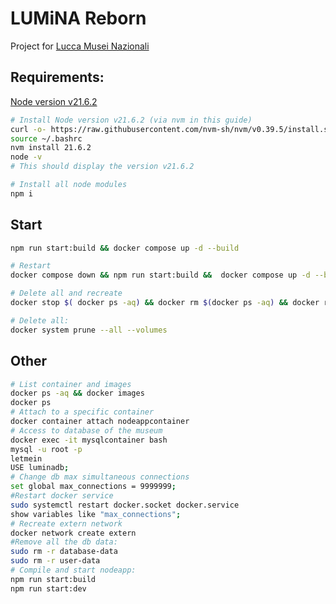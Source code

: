 # LUMiNA Reborn
 Project for [Lucca Musei Nazionali](http://www.luccamuseinazionali.it/)

## Requirements:

[Node version v21.6.2](https://www.digitalocean.com/community/tutorials/how-to-install-node-js-on-ubuntu-22-04)

```sh
# Install Node version v21.6.2 (via nvm in this guide)
curl -o- https://raw.githubusercontent.com/nvm-sh/nvm/v0.39.5/install.sh | bash
source ~/.bashrc
nvm install 21.6.2
node -v
# This should display the version v21.6.2

# Install all node modules
npm i
```

## Start
```sh
npm run start:build && docker compose up -d --build

# Restart
docker compose down && npm run start:build &&  docker compose up -d --build

# Delete all and recreate
docker stop $( docker ps -aq) && docker rm $(docker ps -aq) && docker rmi -f $(docker images -aq) --force && docker network prune --force && npm run start:build && docker system prune --all --volumes && docker network create extern && docker compose up -d --build

# Delete all:
docker system prune --all --volumes
```

## Other
```sh
# List container and images
docker ps -aq && docker images
docker ps 
# Attach to a specific container
docker container attach nodeappcontainer
# Access to database of the museum
docker exec -it mysqlcontainer bash
mysql -u root -p
letmein
USE luminadb;
# Change db max simultaneous connections
set global max_connections = 9999999;
#Restart docker service       
sudo systemctl restart docker.socket docker.service
show variables like "max_connections";
# Recreate extern network
docker network create extern
#Remove all the db data:
sudo rm -r database-data
sudo rm -r user-data
# Compile and start nodeapp:
npm run start:build
npm run start:dev

```

